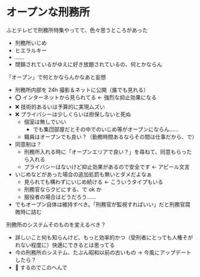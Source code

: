 # オープンな刑務所
ふとテレビで刑務所特集やってて、色々思うところがあった

- 刑務所いじめ
- ヒエラルキー
- ……
- 閉鎖されているがゆえに好き放題されているの、何とかならん

「オープン」で何とかならんかなあと妄想

- 刑務所内部を 24h 撮影＆ネットに公開（誰でも見れる）
- :o: インターネットから見られてる ← 強烈な抑止効果になる
- :x: 技術的あるいは予算的に実現ムズい
- :x: プライバシーは少しくらいは担保しないと死ぬ
  - 個室は無しでいい
    - でも集団部屋だとその中でのいじめ等がオープンにならん……
  - 職員はオープンでも良い？（勤務時間あるならその間は仕事だから、で）
- 同意制は？
  - 刑務所入れる時に「オープンエリアで良い？」を尋ねて、同意もらったら入れる
  - プライバシーはないけど抑止効果があるので安全です ← アピール文言
- いじめなどがあった場合の追加処罰も無いとダメだよなぁ
  - 見られても構わずにいじめ続ける ← こういうタイプもいる
  - 刑務官ならクビにする、で ok か
  - 服役者の場合はどうだろう……
- でもオープン自体は維持すべき。「刑務官が監視すればいい」だと刑務官腐敗時に詰む

刑務所のシステムそのものを変えるべき？

- 詳しいこと何も知らんけど、もっと効率的かつ（受刑者にとっても人権そがれない程度に）快適にできるとは思ってる
- 今の刑務所のシステム、たぶん昭和以前の古いもの → 今風にアップデートしたら？
- :train: するのでこのへんで
